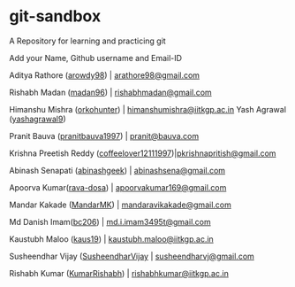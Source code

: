 # git-sandbox
A Repository for learning and practicing git

Add your Name, Github username and Email-ID

Aditya Rathore ([arowdy98](https://github.com/arowdy98)) | arathore98@gmail.com

Rishabh Madan ([madan96](https://github.com/madan96)) | rishabhmadan@gmail.com

Himanshu Mishra ([orkohunter](https://github.com/orkohunter)) | himanshumishra@iitkgp.ac.in
Yash Agrawal ([yashagrawal9](https://github.com/yashagrawal9))

Pranit Bauva ([pranitbauva1997](https://github.com/pranitbauva1997)) | pranit@bauva.com

Krishna Preetish Reddy ([coffeelover12111997](https://github.com/coffeelover12111997))|pkrishnapritish@gmail.com

Abinash Senapati ([abinashgeek](https://github.com/abinashgeek)) | abinashsena@gmail.com

Apoorva Kumar([rava-dosa](https://github.com/rava-dosa)) | apoorvakumar169@gmail.com

Mandar Kakade ([MandarMK](https://github.com/MandarMK)) | mandaravikakade@gmail.com

Md Danish Imam([bc206](https://github.com/bc206)) | md.i.imam3495t@gmail.com

Kaustubh Maloo ([kaus19](https://github.com/kaus19)) |  kaustubh.maloo@iitkgp.ac.in

Susheendhar Vijay ([SusheendharVijay](https://github.com/SusheendharVijay) | susheendharvj@gmail.com

Rishabh Kumar ([KumarRishabh](https://github.com/KumarRishabh)) | rishabhkumar@iitkgp.ac.in

